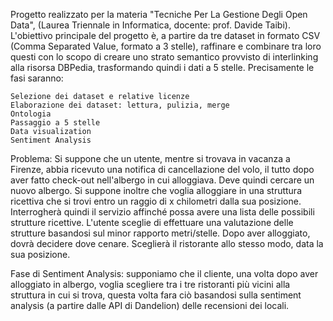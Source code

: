 Progetto realizzato per la materia "Tecniche Per La Gestione Degli Open Data", (Laurea Triennale in Informatica, docente: prof. Davide Taibi). L'obiettivo principale del progetto è, a partire da tre dataset in formato CSV (Comma Separated Value, formato a 3 stelle), raffinare e combinare tra loro questi con lo scopo di creare uno strato semantico provvisto di interlinking alla risorsa DBPedia, trasformando quindi i dati a 5 stelle. Precisamente le fasi saranno:

    Selezione dei dataset e relative licenze
    Elaborazione dei dataset: lettura, pulizia, merge
    Ontologia
    Passaggio a 5 stelle
    Data visualization
    Sentiment Analysis

Problema: Si suppone che un utente, mentre si trovava in vacanza a Firenze, abbia ricevuto una notifica di cancellazione del volo, il tutto dopo aver fatto check-out nell'albergo in cui alloggiava. Deve quindi cercare un nuovo albergo. Si suppone inoltre che voglia alloggiare in una struttura ricettiva che si trovi entro un raggio di x chilometri dalla sua posizione. Interrogherà quindi il servizio affinché possa avere una lista delle possibili strutture ricettive.
L'utente sceglie di effettuare una valutazione delle strutture basandosi sul minor rapporto metri/stelle. Dopo aver alloggiato, dovrà decidere dove cenare. Sceglierà il ristorante allo stesso modo, data la sua posizione.

Fase di Sentiment Analysis: supponiamo che il cliente, una volta dopo aver alloggiato in albergo, voglia scegliere tra i tre ristoranti più vicini alla struttura in cui si trova, questa volta fara ciò basandosi sulla sentiment analysis (a partire dalle API di Dandelion) delle recensioni dei locali.
